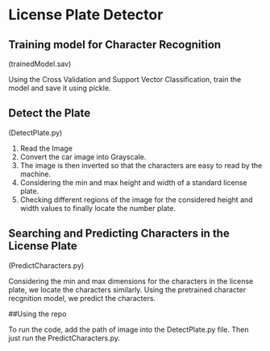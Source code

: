 # License Plate Detector

## Training model for Character Recognition
(trainedModel.sav)

Using the Cross Validation and Support Vector Classification, train the model and save it using pickle.

## Detect the Plate
(DetectPlate.py)
1. Read the Image
2. Convert the car image into Grayscale.
3. The image is then inverted so that the characters are easy to read by the machine.
4. Considering the min and max height and width of a standard license plate.
5. Checking different regions of the image for the considered height and width values to finally locate the number plate.


## Searching and Predicting Characters in the License Plate
(PredictCharacters.py)

Considering the min and max dimensions for the characters in the license plate, we locate the characters similarly. Using the pretrained character recgnition model, we predict the characters.

##Using the repo

To run the code, add the path of image into the DetectPlate.py file.
Then just run the PredictCharacters.py.
